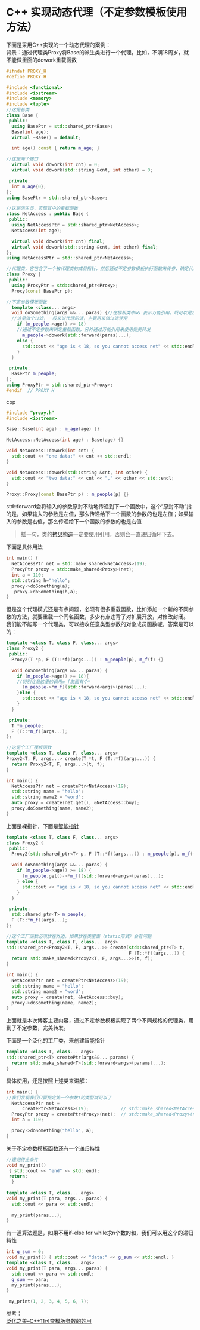 

# C++ 实现动态代理（不定参数模板使用方法）

下面是采用C++实现的一个动态代理的案例：  
背景：通过代理类Proxy将Base的派生类进行一个代理，比如，不满18周岁，就不能做里面的dowork重载函数

```cpp
#ifndef PROXY_H
#define PROXY_H

#include <functional>
#include <iostream>
#include <memory>
#include <tuple>
//这是基类
class Base {
 public:
  using BasePtr = std::shared_ptr<Base>;
  Base(int age);
  virtual ~Base() = default;

  int age() const { return m_age; }

//这是两个接口
  virtual void dowork(int cnt) = 0;
  virtual void dowork(std::string &cnt, int other) = 0;

 private:
  int m_age{0};
};
using BasePtr = std::shared_ptr<Base>;

//这是派生类，实现其中的重载函数
class NetAccess : public Base {
 public:
  using NetAccessPtr = std::shared_ptr<NetAccess>;
  NetAccess(int age);

  virtual void dowork(int cnt) final;
  virtual void dowork(std::string &cnt, int other) final;
};
using NetAccessPtr = std::shared_ptr<NetAccess>;

//代理类，它包含了一个被代理类的成员指针，然后通过不定参数模板执行函数来传参，确定代理类的重载函数。
class Proxy {
 public:
  using ProxyPtr = std::shared_ptr<Proxy>;
  Proxy(const BasePtr p);

//不定参数模板函数
  template <class... args>
  void doSomething(args &&... paras) {//在模板类中&& 表示万能引用，既可以是左值，又可以是右值
  //这里做个过滤，一般来说代理的话，主要用来做过滤使用
    if (m_people->age() >= 18)
    //通过不定参数来确定重载函数，另外通过万能引用来使用完美转发
      m_people->dowork(std::forward(paras)...);
    else {
      std::cout << "age is < 18, so you cannot access net" << std::endl;
    }
  }

 private:
  BasePtr m_people;
};
using ProxyPtr = std::shared_ptr<Proxy>;
#endif  // PROXY_H
```

cpp

```cpp
#include "proxy.h"
#include <iostream>

Base::Base(int age) : m_age(age) {}

NetAccess::NetAccess(int age) : Base(age) {}

void NetAccess::dowork(int cnt) {
  std::cout << "one data:" << cnt << std::endl;
}

void NetAccess::dowork(std::string &cnt, int other) {
  std::cout << "two data:" << cnt << "," << other << std::endl;
}

Proxy::Proxy(const BasePtr p) : m_people(p) {}
```

std::forward会将输入的参数原封不动地传递到下一个函数中，这个“原封不动”指的是，如果输入的参数是左值，那么传递给下一个函数的参数的也是左值；如果输入的参数是右值，那么传递给下一个函数的参数的也是右值

> 插一句，类的[拷贝构造](https://so.csdn.net/so/search?q=%E6%8B%B7%E8%B4%9D%E6%9E%84%E9%80%A0&spm=1001.2101.3001.7020)一定要使用引用，否则会一直递归循环下去。

下面是具体用法

```cpp
int main() {
  NetAccessPtr net = std::make_shared<NetAccess>(19);
  ProxyPtr proxy = std::make_shared<Proxy>(net);
  int a = 110;
  std::string h="hello";
  proxy->doSomething(a);
   proxy->doSomething(h,a);
}
```

但是这个代理模式还是有点问题，必须有很多重载函数，比如添加一个新的不同参数的方法，就要重载一个同名函数，多少有点违背了对扩展开放，对修改封闭。  
我们能不能写一个代理类，可以接收任意类型参数的对象成员函数呢，答案是可以的：

```cpp
template <class T, class F, class... args>
class Proxy2 {
 public:
  Proxy2(T *p, F (T::*f)(args...)) : m_people(p), m_f(f) {}

  void doSomething(args &&... paras) {
    if (m_people->age() >= 18){
    //特别注意这里的调用m_f前面有个*
      (m_people->*m_f)(std::forward<args>(paras)...);
    }else {
      std::cout << "age is < 18, so you cannot access net" << std::endl;
    }
  }

 private:
  T *m_people;
  F (T::*m_f)(args...);
};

//这是个工厂模板函数
template <class T, class F, class... args>
Proxy2<T, F, args...> create(T *t, F (T::*f)(args...)) {
  return Proxy2<T, F, args...>(t, f);
}

int main() {
  NetAccessPtr net = createPtr<NetAccess>(19);  
  std::string name = "hello";
  std::string name2 = "word";
  auto proxy = create(net.get(), &NetAccess::buy);
  proxy.doSomething(name, name2);
}


```

上面是裸指针，下面是[智能指针](https://so.csdn.net/so/search?q=%E6%99%BA%E8%83%BD%E6%8C%87%E9%92%88&spm=1001.2101.3001.7020)

```cpp
template <class T, class F, class... args>
class Proxy2 {
 public:
  Proxy2(std::shared_ptr<T> p, F (T::*f)(args...)) : m_people(p), m_f(f) {}

  void doSomething(args &&... paras) {
    if (m_people->age() >= 18) {
      (m_people.get()->*m_f)(std::forward<args>(paras)...);
    } else {
      std::cout << "age is < 18, so you cannot access net" << std::endl;
    }
  }

 private:
  std::shared_ptr<T> m_people;
  F (T::*m_f)(args...);
};

//这个工厂函数必须放在外边，如果放在类里面（static形式）会有问题
template <class T, class F, class... args>
std::shared_ptr<Proxy2<T, F, args...>> create(std::shared_ptr<T> t,
                                              F (T::*f)(args...)) {
  return std::make_shared<Proxy2<T, F, args...>>(t, f);
}

int main() {
  NetAccessPtr net = createPtr<NetAccess>(19);  
  std::string name = "hello";
  std::string name2 = "word";
  auto proxy = create(net, &NetAccess::buy);
  proxy->doSomething(name, name2);
}
```

上面就是本次博客主要内容，通过不定参数模板实现了两个不同规格的代理类，用到了不定参数，完美转发。

下面是一个泛化的工厂类，来创建智能指针

```cpp
template <class T, class... args>
std::shared_ptr<T> createPtr(args&&... params) {
  return std::make_shared<T>(std::forward<args>(params)...);
}
```

具体使用，还是按照上述类来讲解：

```cpp
int main() {
//我们发现我们只要指定第一个参数T的类型就可以了
  NetAccessPtr net =
      createPtr<NetAccess>(19);            // std::make_shared<NetAccess>(19);
  ProxyPtr proxy = createPtr<Proxy>(net);  // std::make_shared<Proxy>(net);
  int a = 110;

  proxy->doSomething("hello", a);
}
```

关于不定参数模板函数还有一个递归特性

```cpp
//递归终止条件
void my_print()
 { std::cout << "end" << std::endl;
 return;
  }
  
template <class T, class... args>
void my_print(T para, args... paras) {
  std::cout << para << std::endl;
  
  my_print(paras...);
}
```

有一道算法题是，如果不用if-else for while求n个数的和，我们可以用这个的递归特性

```cpp
int g_sum = 0;
void my_print() { std::cout << "data:" << g_sum << std::endl; }
template <class T, class... args>
void my_print(T para, args... paras) {
  std::cout << para << std::endl;
  g_sum += para;
  my_print(paras...);
}

 my_print(1, 2, 3, 4, 5, 6, 7);
```

参考：  
[泛化之美–C++11可变模版参数的妙用](https://www.cnblogs.com/qicosmos/p/4325949.html)
